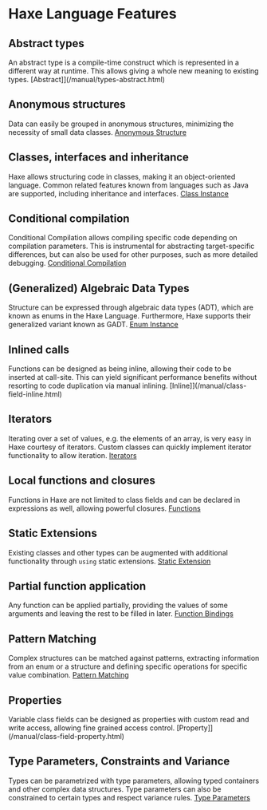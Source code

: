 Haxe Language Features
=======


Abstract types
-------

An abstract type is a compile-time construct which is represented in a different way at runtime. This allows giving a whole new meaning to existing types. [Abstract]](/manual/types-abstract.html)

Anonymous structures
-------

Data can easily be grouped in anonymous structures, minimizing the necessity of small data classes. [Anonymous Structure](/manual/types-anonymous-structure.html)


Classes, interfaces and inheritance
-------

Haxe allows structuring code in classes, making it an object-oriented language. Common related features known from languages such as Java are supported, including inheritance and interfaces. [Class Instance](/manual/types-class-instance.html)


Conditional compilation
-------

Conditional Compilation allows compiling specific code depending on compilation parameters. This is instrumental for abstracting target-specific differences, but can also be used for other purposes, such as more detailed debugging. [Conditional Compilation](/manual/lf-conditional-compilation.html)


(Generalized) Algebraic Data Types
-------

Structure can be expressed through algebraic data types (ADT), which are known as enums in the Haxe Language. Furthermore, Haxe supports their generalized variant known as GADT. [Enum Instance](/manual/types-enum-instance.html)


Inlined calls
-------

Functions can be designed as being inline, allowing their code to be inserted at call-site. This can yield significant performance benefits without resorting to code duplication via manual inlining. [Inline]](/manual/class-field-inline.html)

Iterators
-------

Iterating over a set of values, e.g. the elements of an array, is very easy in Haxe courtesy of iterators. Custom classes can quickly implement iterator functionality to allow iteration. [Iterators](/manual/#)

Local functions and closures
--------

Functions in Haxe are not limited to class fields and can be declared in expressions as well, allowing powerful closures. [Functions](/manual/expression-function.html)

Static Extensions
--------

Existing classes and other types can be augmented with additional functionality through `using` static extensions. [Static Extension](/manual/lf-static-extension.html)


Partial function application
--------

Any function can be applied partially, providing the values of some arguments and leaving the rest to be filled in later. [Function Bindings](/manual/lf-function-bindings.html)


Pattern Matching
--------

Complex structures can be matched against patterns, extracting information from an enum or a structure and defining specific operations for specific value combination. [Pattern Matching](/manual/lf-pattern-matching.html)


Properties
--------

Variable class fields can be designed as properties with custom read and write access, allowing fine grained access control. [Property]](/manual/class-field-property.html)

Type Parameters, Constraints and Variance
--------

Types can be parametrized with type parameters, allowing typed containers and other complex data structures. Type parameters can also be constrained to certain types and respect variance rules. [Type Parameters](/manual/type-system-type-parameters.html)